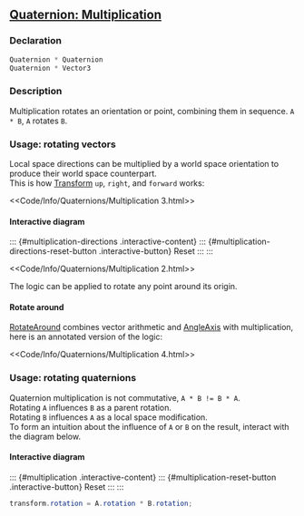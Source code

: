 ## [Quaternion: Multiplication](https://docs.unity3d.com/ScriptReference/Quaternion-operator_multiply.html)
### Declaration
```csharp
Quaternion * Quaternion
Quaternion * Vector3
```

### Description
Multiplication rotates an orientation or point, combining them in sequence. `A * B`, `A` rotates `B`.

### Usage: rotating vectors

Local space directions can be multiplied by a world space orientation to produce their world space counterpart.  
This is how [Transform](https://docs.unity3d.com/ScriptReference/Transform.html) `up`, `right`, and `forward` works:  

<<Code/Info/Quaternions/Multiplication 3.html>>  

#### Interactive diagram

::: {#multiplication-directions .interactive-content}
::: {#multiplication-directions-reset-button .interactive-button}
Reset
:::
:::
<script type="module" src="Scripts/Interactive/Quaternions/multiplication-directions.js"></script>
<<Code/Info/Quaternions/Multiplication 2.html>>

The logic can be applied to rotate any point around its origin.  

#### Rotate around
[RotateAround](https://docs.unity3d.com/ScriptReference/Transform.RotateAround.html) combines vector arithmetic and [AngleAxis](AngleAxis.md) with multiplication, here is an annotated version of the logic:  

<<Code/Info/Quaternions/Multiplication 4.html>>  

### Usage: rotating quaternions
Quaternion multiplication is not commutative, `A * B != B * A`.  
Rotating `A` influences `B` as a parent rotation.  
Rotating `B` influences `A` as a local space modification.  
To form an intuition about the influence of `A` or `B` on the result, interact with the diagram below.

#### Interactive diagram

::: {#multiplication .interactive-content}
::: {#multiplication-reset-button .interactive-button}
Reset
:::
:::
<script type="module" src="Scripts/Interactive/Quaternions/multiplication.js"></script>

```csharp
transform.rotation = A.rotation * B.rotation;
```